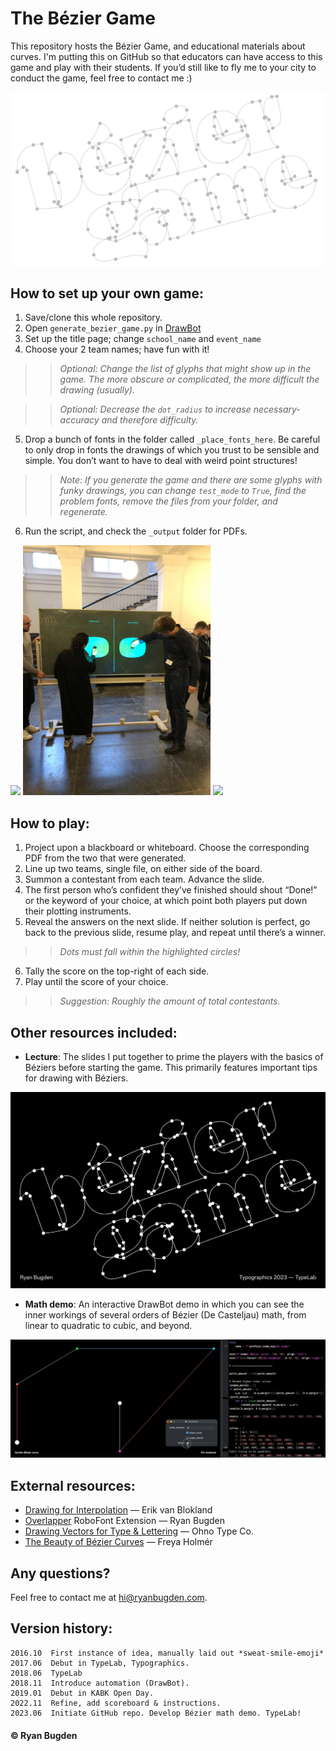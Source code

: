 # The Bézier Game

This repository hosts the Bézier Game, and educational materials about curves. I'm putting this on GitHub so that educators can have access to this game and play with their students. If you’d still like to fly me to your city to conduct the game, feel free to contact me :)

<img src="./_images/title_image.png">

## How to set up your own game:

1. Save/clone this whole repository.
2. Open `generate_bezier_game.py` in [DrawBot](https://www.drawbot.com/index.html)
3. Set up the title page; change `school_name` and `event_name`
4. Choose your 2 team names; have fun with it!

>> *Optional: Change the list of glyphs that might show up in the game. The more obscure or complicated, the more difficult the drawing (usually).*

>> *Optional: Decrease the `dot_radius` to increase necessary-accuracy and therefore difficulty.*

5. Drop a bunch of fonts in the folder called `_place_fonts_here`. Be careful to only drop in fonts the drawings of which you trust to be sensible and simple. You don’t want to have to deal with weird point structures! 

>> *Note: If you generate the game and there are some glyphs with funky drawings, you can change `test_mode` to `True`, find the problem fonts, remove the files from your folder, and regenerate.*

6. Run the script, and check the `_output` folder for PDFs.

<div>
<img src="./_images/typelab-2018.gif" height=400>
<img src="./_images/kabk-2019.jpeg" height=400>
<img src="./_images/kabk_undergrad-2018.gif" height=400>
</div>

## How to play:
1. Project upon a blackboard or whiteboard. Choose the corresponding PDF from the two that were generated.
2. Line up two teams, single file, on either side of the board.
3. Summon a contestant from each team. Advance the slide.
4. The first person who’s confident they’ve finished should shout “Done!” or the keyword of your choice, at which point both players put down their plotting instruments.
5. Reveal the answers on the next slide. If neither solution is perfect, go back to the previous slide, resume play, and repeat until there’s a winner. 

>> *Dots must fall within the highlighted circles!*

6. Tally the score on the top-right of each side.
7. Play until the score of your choice. 

>> *Suggestion: Roughly the amount of total contestants.*

## Other resources included:
* **Lecture**: The slides I put together to prime the players with the basics of Béziers before starting the game. This primarily features important tips for drawing with Béziers.
<img src="./_images/lecture.gif">

* **Math demo**: An interactive DrawBot demo in which you can see the inner workings of several orders of Bézier (De Casteljau) math, from linear to quadratic to cubic, and beyond.
<img src="./_images/bezier_math_demo.gif">

## External resources:
* [Drawing for Interpolation](https://superpolator.com/drawing.html) — Erik van Blokland 
* [Overlapper](https://github.com/ryanbugden/Overlapper) RoboFont Extension — Ryan Bugden
* [Drawing Vectors for Type & Lettering](https://ohnotype.co/blog/drawing-vectors) — Ohno Type Co.
* [The Beauty of Bézier Curves](https://www.youtube.com/watch?v=aVwxzDHniEw) — Freya Holmér

## Any questions?
Feel free to contact me at hi@ryanbugden.com. 



## Version history:
```
2016.10  First instance of idea, manually laid out *sweat-smile-emoji*
2017.06  Debut in TypeLab, Typographics.
2018.06  TypeLab
2018.11  Introduce automation (DrawBot).
2019.01  Debut in KABK Open Day.
2022.11  Refine, add scoreboard & instructions.
2023.06  Initiate GitHub repo. Develop Bézier math demo. TypeLab!
```

#### © Ryan Bugden